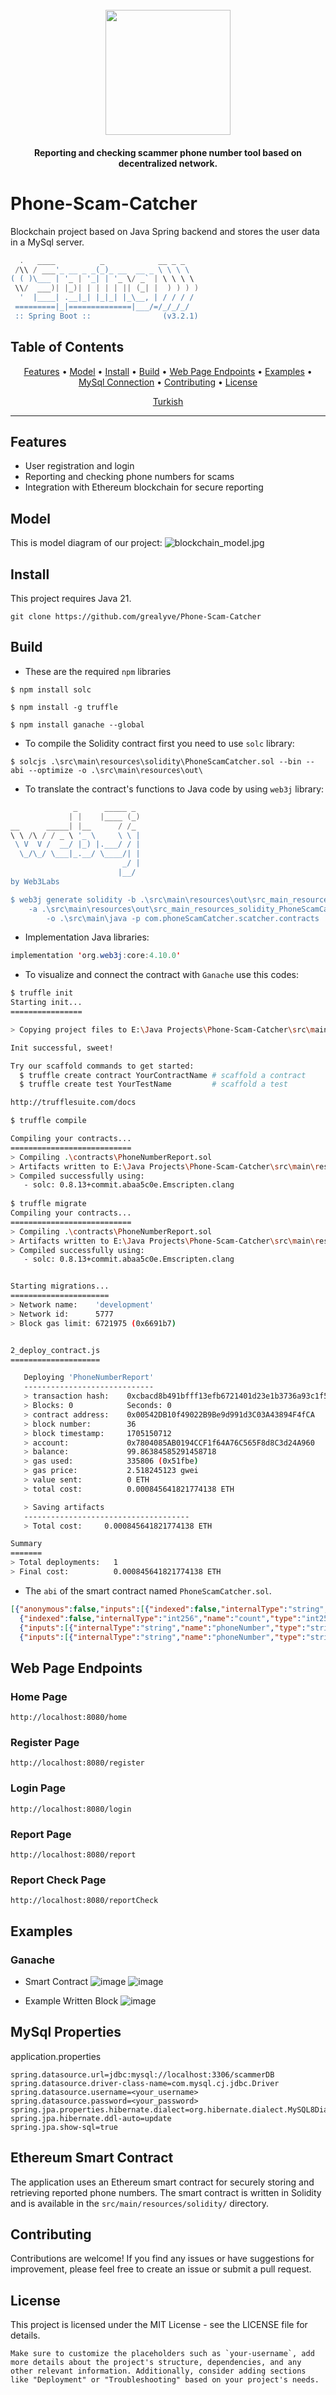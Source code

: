 <h1 align="center">
  <br>
  <a href="https://github.com/grealyve/Phone-Scam-Catcher/static/PhoneScamCatcher.png"><img src="static/PhoneScamCatcher.jpg" width="200px" ></a>
</h1>

<h4 align="center">Reporting and checking scammer phone number tool based on decentralized network.</h4>

# Phone-Scam-Catcher
Blockchain project based on Java Spring backend and stores the user data in a MySql server. 

````powershell
  .   ____          _            __ _ _
 /\\ / ___'_ __ _ _(_)_ __  __ _ \ \ \ \
( ( )\___ | '_ | '_| | '_ \/ _` | \ \ \ \
 \\/  ___)| |_)| | | | | || (_| |  ) ) ) )
  '  |____| .__|_| |_|_| |_\__, | / / / /
 =========|_|==============|___/=/_/_/_/
 :: Spring Boot ::                (v3.2.1)
````

## Table of Contents
<p align="center">
  <a href="#features">Features</a> •
  <a href="#model">Model</a> •
  <a href="#install">Install</a> •
  <a href="#build">Build</a> •
  <a href="#web-page-endpoints">Web Page Endpoints</a> •
  <a href="#examples">Examples</a> •
  <a href="#mysql-properties">MySql Connection</a> •
  <a href="#contributing">Contributing</a> •
  <a href="#license">License</a>
</p>

<p align="center">
  <a href="https://github.com/grealyve/Phone-Scam-Catcher/README_TR.md">Turkish</a>
</p>

---

## Features

- User registration and login
- Reporting and checking phone numbers for scams
- Integration with Ethereum blockchain for secure reporting

## Model
This is model diagram of our project:
![blockchain_model.jpg](static%2Fblockchain_model.jpg)

## Install
This project requires Java 21.
````shell
git clone https://github.com/grealyve/Phone-Scam-Catcher
````

## Build
- These are the required `npm` libraries
```shell
$ npm install solc

$ npm install -g truffle

$ npm install ganache --global
```

- To compile the Solidity contract first you need to use `solc` library:
```shell
$ solcjs .\src\main\resources\solidity\PhoneScamCatcher.sol --bin --abi --optimize -o .\src\main\resources\out\
```

- To translate the contract's functions to Java code by using `web3j` library:
```powershell
              _      _____ _
             | |    |____ (_)
__      _____| |__      / /_
\ \ /\ / / _ \ '_ \     \ \ |
 \ V  V /  __/ |_) |.___/ / |
  \_/\_/ \___|_.__/ \____/| |
                         _/ |
                        |__/
by Web3Labs

$ web3j generate solidity -b .\src\main\resources\out\src_main_resources_solidity_PhoneScamCatcher_sol_PhoneNumberReport.bin 
    -a .\src\main\resources\out\src_main_resources_solidity_PhoneScamCatcher_sol_PhoneNumberReport.abi 
        -o .\src\main\java -p com.phoneScamCatcher.scatcher.contracts
```
- Implementation Java libraries:
```java
implementation 'org.web3j:core:4.10.0'
```
- To visualize and connect the contract with `Ganache` use this codes: 
```bash
$ truffle init
Starting init...
================

> Copying project files to E:\Java Projects\Phone-Scam-Catcher\src\main\resources

Init successful, sweet!

Try our scaffold commands to get started:
  $ truffle create contract YourContractName # scaffold a contract
  $ truffle create test YourTestName         # scaffold a test

http://trufflesuite.com/docs

$ truffle compile

Compiling your contracts...
===========================
> Compiling .\contracts\PhoneNumberReport.sol
> Artifacts written to E:\Java Projects\Phone-Scam-Catcher\src\main\resources\build\contracts
> Compiled successfully using:
   - solc: 0.8.13+commit.abaa5c0e.Emscripten.clang
   
$ truffle migrate
Compiling your contracts...
===========================
> Compiling .\contracts\PhoneNumberReport.sol
> Artifacts written to E:\Java Projects\Phone-Scam-Catcher\src\main\resources\build\contracts
> Compiled successfully using:
   - solc: 0.8.13+commit.abaa5c0e.Emscripten.clang


Starting migrations...
======================
> Network name:    'development'
> Network id:      5777
> Block gas limit: 6721975 (0x6691b7)


2_deploy_contract.js
====================

   Deploying 'PhoneNumberReport'
   -----------------------------
   > transaction hash:    0xcbacd8b491bfff13efb6721401d23e1b3736a93c1f5452c3afec60856c93d4f0
   > Blocks: 0            Seconds: 0
   > contract address:    0x00542DB10f49022B9Be9d991d3C03A43894F4fCA
   > block number:        36
   > block timestamp:     1705150712
   > account:             0x7804085AB0194CCF1f64A76C565F8d8C3d24A960
   > balance:             99.86384585291458718
   > gas used:            335806 (0x51fbe)
   > gas price:           2.518245123 gwei
   > value sent:          0 ETH
   > total cost:          0.000845641821774138 ETH

   > Saving artifacts
   -------------------------------------
   > Total cost:     0.000845641821774138 ETH

Summary
=======
> Total deployments:   1
> Final cost:          0.000845641821774138 ETH
```
- The `abi` of the smart contract named `PhoneScamCatcher.sol`.
`````json
[{"anonymous":false,"inputs":[{"indexed":false,"internalType":"string","name":"phoneNumber","type":"string"},
  {"indexed":false,"internalType":"int256","name":"count","type":"int256"}],"name":"PhoneNumberReported","type":"event"},
  {"inputs":[{"internalType":"string","name":"phoneNumber","type":"string"}],"name":"checkReports","outputs":[{"internalType":"int256","name":"","type":"int256"}],"stateMutability":"view","type":"function"},
  {"inputs":[{"internalType":"string","name":"phoneNumber","type":"string"}],"name":"reportNumber","outputs":[],"stateMutability":"nonpayable","type":"function"}]
`````

## Web Page Endpoints

### Home Page
``http://localhost:8080/home``
### Register Page
``http://localhost:8080/register``
### Login Page
``http://localhost:8080/login``
### Report Page
``http://localhost:8080/report``
### Report Check Page
``http://localhost:8080/reportCheck``
## Examples

### Ganache
- Smart Contract
![image](https://github.com/grealyve/Phone-Scam-Catcher/assets/41903311/04457acc-728f-4e2e-a4c0-bed6157276bc)
![image](https://github.com/grealyve/Phone-Scam-Catcher/assets/41903311/b2cb7b27-dfd0-4086-98c4-25b3c4802285)

- Example Written Block 
![image](https://github.com/grealyve/Phone-Scam-Catcher/assets/41903311/4a199fe6-6bdd-48f4-b2d9-13fd693e501f)


## MySql Properties
application.properties
````mysql-sql
spring.datasource.url=jdbc:mysql://localhost:3306/scammerDB
spring.datasource.driver-class-name=com.mysql.cj.jdbc.Driver
spring.datasource.username=<your_username>
spring.datasource.password=<your_password>
spring.jpa.properties.hibernate.dialect=org.hibernate.dialect.MySQL8Dialect
spring.jpa.hibernate.ddl-auto=update
spring.jpa.show-sql=true
````

## Ethereum Smart Contract
The application uses an Ethereum smart contract for securely storing and retrieving reported phone numbers. The smart contract is written in Solidity and is available in the `src/main/resources/solidity/` directory.

## Contributing
Contributions are welcome! If you find any issues or have suggestions for improvement, please feel free to create an issue or submit a pull request.

## License
This project is licensed under the MIT License - see the LICENSE file for details.
```shell
Make sure to customize the placeholders such as `your-username`, add more details about the project's structure, dependencies, and any other relevant information. Additionally, consider adding sections like "Deployment" or "Troubleshooting" based on your project's needs.
```
